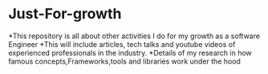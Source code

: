 # Just-For-growth
*This repository is all about other activities I do for my growth as a software Engineer
*This will include articles, tech talks and youtube videos of experienced professionals in the industry.
*Details of my research in how famous concepts,Frameworks,tools and libraries work under the hood


